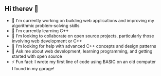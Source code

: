 ## Hi therev 👋

* 🔭 I'm currently working on building web applications and improving my algorithmic problem-solving skills
* 🌱 I'm currently learning C++
* 👯 I'm looking to collaborate on open source projects, particularly those involving web development or C++
* 🤔 I'm looking for help with advanced C++ concepts and design patterns
* 💬 Ask me about web development, learning programming, and getting started with open source
* ⚡ Fun fact: I wrote my first line of code using BASIC on an old computer I found in my garage!

